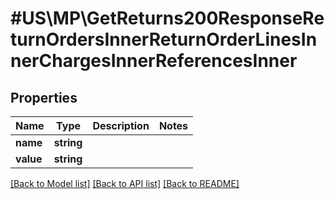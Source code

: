 # #US\MP\GetReturns200ResponseReturnOrdersInnerReturnOrderLinesInnerChargesInnerReferencesInner

## Properties

Name | Type | Description | Notes
------------ | ------------- | ------------- | -------------
**name** | **string** |  |
**value** | **string** |  |


[[Back to Model list]](../) [[Back to API list]](../../Api/US/MP) [[Back to README]](../../README.md)
